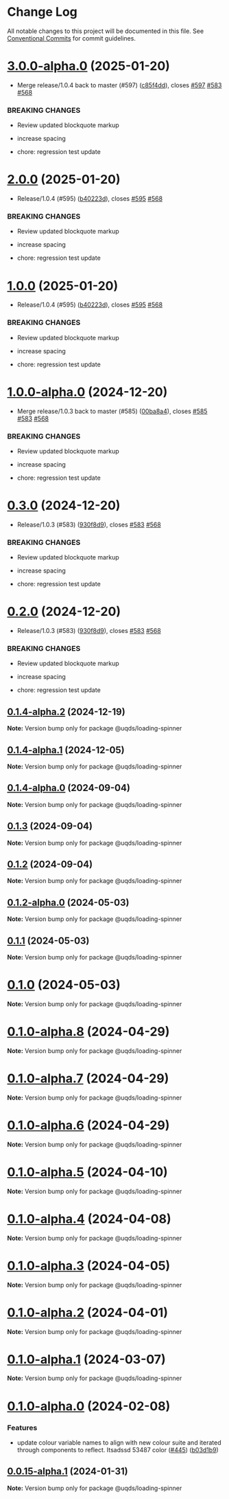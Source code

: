 # Change Log

All notable changes to this project will be documented in this file.
See [Conventional Commits](https://conventionalcommits.org) for commit guidelines.

# [3.0.0-alpha.0](https://github.com/uq-its-ss/design-system/compare/@uqds/loading-spinner@1.0.0-alpha.0...@uqds/loading-spinner@3.0.0-alpha.0) (2025-01-20)

- Merge release/1.0.4 back to master (#597) ([c85f4dd](https://github.com/uq-its-ss/design-system/commit/c85f4dd04601bad019d83edeb680dd919fd1aebb)), closes [#597](https://github.com/uq-its-ss/design-system/issues/597) [#583](https://github.com/uq-its-ss/design-system/issues/583) [#568](https://github.com/uq-its-ss/design-system/issues/568)

### BREAKING CHANGES

- Review updated blockquote markup

- increase spacing

- chore: regression test update

# [2.0.0](https://github.com/uq-its-ss/design-system/compare/@uqds/loading-spinner@0.3.0...@uqds/loading-spinner@2.0.0) (2025-01-20)

- Release/1.0.4 (#595) ([b40223d](https://github.com/uq-its-ss/design-system/commit/b40223d819d456f67620dfd880380b85214c4103)), closes [#595](https://github.com/uq-its-ss/design-system/issues/595) [#568](https://github.com/uq-its-ss/design-system/issues/568)

### BREAKING CHANGES

- Review updated blockquote markup

- increase spacing

- chore: regression test update

# [1.0.0](https://github.com/uq-its-ss/design-system/compare/@uqds/loading-spinner@0.3.0...@uqds/loading-spinner@1.0.0) (2025-01-20)

- Release/1.0.4 (#595) ([b40223d](https://github.com/uq-its-ss/design-system/commit/b40223d819d456f67620dfd880380b85214c4103)), closes [#595](https://github.com/uq-its-ss/design-system/issues/595) [#568](https://github.com/uq-its-ss/design-system/issues/568)

### BREAKING CHANGES

- Review updated blockquote markup

- increase spacing

- chore: regression test update

# [1.0.0-alpha.0](https://github.com/uq-its-ss/design-system/compare/@uqds/loading-spinner@0.1.4-alpha.2...@uqds/loading-spinner@1.0.0-alpha.0) (2024-12-20)

- Merge release/1.0.3 back to master (#585) ([00ba8a4](https://github.com/uq-its-ss/design-system/commit/00ba8a439019ed08ab357499c758be419f50f150)), closes [#585](https://github.com/uq-its-ss/design-system/issues/585) [#583](https://github.com/uq-its-ss/design-system/issues/583) [#568](https://github.com/uq-its-ss/design-system/issues/568)

### BREAKING CHANGES

- Review updated blockquote markup

- increase spacing

- chore: regression test update

# [0.3.0](https://github.com/uq-its-ss/design-system/compare/@uqds/loading-spinner@0.1.4-alpha.0...@uqds/loading-spinner@0.3.0) (2024-12-20)

- Release/1.0.3 (#583) ([930f8d9](https://github.com/uq-its-ss/design-system/commit/930f8d97b814748829f45194e1b5009680ee7890)), closes [#583](https://github.com/uq-its-ss/design-system/issues/583) [#568](https://github.com/uq-its-ss/design-system/issues/568)

### BREAKING CHANGES

- Review updated blockquote markup

- increase spacing

- chore: regression test update

# [0.2.0](https://github.com/uq-its-ss/design-system/compare/@uqds/loading-spinner@0.1.4-alpha.0...@uqds/loading-spinner@0.2.0) (2024-12-20)

- Release/1.0.3 (#583) ([930f8d9](https://github.com/uq-its-ss/design-system/commit/930f8d97b814748829f45194e1b5009680ee7890)), closes [#583](https://github.com/uq-its-ss/design-system/issues/583) [#568](https://github.com/uq-its-ss/design-system/issues/568)

### BREAKING CHANGES

- Review updated blockquote markup

- increase spacing

- chore: regression test update

## [0.1.4-alpha.2](https://github.com/uq-its-ss/design-system/compare/@uqds/loading-spinner@0.1.4-alpha.1...@uqds/loading-spinner@0.1.4-alpha.2) (2024-12-19)

**Note:** Version bump only for package @uqds/loading-spinner

## [0.1.4-alpha.1](https://github.com/uq-its-ss/design-system/compare/@uqds/loading-spinner@0.1.4-alpha.0...@uqds/loading-spinner@0.1.4-alpha.1) (2024-12-05)

**Note:** Version bump only for package @uqds/loading-spinner

## [0.1.4-alpha.0](https://github.com/uq-its-ss/design-system/compare/@uqds/loading-spinner@0.1.3...@uqds/loading-spinner@0.1.4-alpha.0) (2024-09-04)

**Note:** Version bump only for package @uqds/loading-spinner

## [0.1.3](https://github.com/uq-its-ss/design-system/compare/@uqds/loading-spinner@0.1.2-alpha.0...@uqds/loading-spinner@0.1.3) (2024-09-04)

**Note:** Version bump only for package @uqds/loading-spinner

## [0.1.2](https://github.com/uq-its-ss/design-system/compare/@uqds/loading-spinner@0.1.2-alpha.0...@uqds/loading-spinner@0.1.2) (2024-09-04)

**Note:** Version bump only for package @uqds/loading-spinner

## [0.1.2-alpha.0](https://github.com/uq-its-ss/design-system/compare/@uqds/loading-spinner@0.1.0-alpha.8...@uqds/loading-spinner@0.1.2-alpha.0) (2024-05-03)

**Note:** Version bump only for package @uqds/loading-spinner

## [0.1.1](https://github.com/uq-its-ss/design-system/compare/@uqds/loading-spinner@0.1.0-alpha.8...@uqds/loading-spinner@0.1.1) (2024-05-03)

**Note:** Version bump only for package @uqds/loading-spinner

# [0.1.0](https://github.com/uq-its-ss/design-system/compare/@uqds/loading-spinner@0.1.0-alpha.8...@uqds/loading-spinner@0.1.0) (2024-05-03)

**Note:** Version bump only for package @uqds/loading-spinner

# [0.1.0-alpha.8](https://github.com/uq-its-ss/design-system/compare/@uqds/loading-spinner@0.1.0-alpha.7...@uqds/loading-spinner@0.1.0-alpha.8) (2024-04-29)

**Note:** Version bump only for package @uqds/loading-spinner

# [0.1.0-alpha.7](https://github.com/uq-its-ss/design-system/compare/@uqds/loading-spinner@0.1.0-alpha.6...@uqds/loading-spinner@0.1.0-alpha.7) (2024-04-29)

**Note:** Version bump only for package @uqds/loading-spinner

# [0.1.0-alpha.6](https://github.com/uq-its-ss/design-system/compare/@uqds/loading-spinner@0.1.0-alpha.5...@uqds/loading-spinner@0.1.0-alpha.6) (2024-04-29)

**Note:** Version bump only for package @uqds/loading-spinner

# [0.1.0-alpha.5](https://github.com/uq-its-ss/design-system/compare/@uqds/loading-spinner@0.1.0-alpha.4...@uqds/loading-spinner@0.1.0-alpha.5) (2024-04-10)

**Note:** Version bump only for package @uqds/loading-spinner

# [0.1.0-alpha.4](https://github.com/uq-its-ss/design-system/compare/@uqds/loading-spinner@0.1.0-alpha.3...@uqds/loading-spinner@0.1.0-alpha.4) (2024-04-08)

**Note:** Version bump only for package @uqds/loading-spinner

# [0.1.0-alpha.3](https://github.com/uq-its-ss/design-system/compare/@uqds/loading-spinner@0.1.0-alpha.2...@uqds/loading-spinner@0.1.0-alpha.3) (2024-04-05)

**Note:** Version bump only for package @uqds/loading-spinner

# [0.1.0-alpha.2](https://github.com/uq-its-ss/design-system/compare/@uqds/loading-spinner@0.1.0-alpha.1...@uqds/loading-spinner@0.1.0-alpha.2) (2024-04-01)

**Note:** Version bump only for package @uqds/loading-spinner

# [0.1.0-alpha.1](https://github.com/uq-its-ss/design-system/compare/@uqds/loading-spinner@0.1.0-alpha.0...@uqds/loading-spinner@0.1.0-alpha.1) (2024-03-07)

**Note:** Version bump only for package @uqds/loading-spinner

# [0.1.0-alpha.0](https://github.com/uq-its-ss/design-system/compare/@uqds/loading-spinner@0.0.15-alpha.1...@uqds/loading-spinner@0.1.0-alpha.0) (2024-02-08)

### Features

- update colour variable names to align with new colour suite and iterated through components to reflect. Itsadssd 53487 color ([#445](https://github.com/uq-its-ss/design-system/issues/445)) ([b03d1b9](https://github.com/uq-its-ss/design-system/commit/b03d1b9a7944f4552750706b276405b0988abf90))

## [0.0.15-alpha.1](https://github.com/uq-its-ss/design-system/compare/@uqds/loading-spinner@0.0.15-alpha.0...@uqds/loading-spinner@0.0.15-alpha.1) (2024-01-31)

**Note:** Version bump only for package @uqds/loading-spinner
